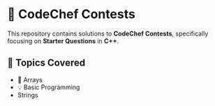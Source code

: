 # 🚀 CodeChef Contests  
This repository contains solutions to **CodeChef Contests**, specifically focusing on **Starter Questions** in **C++**.  

## 📌 Topics Covered  
- 📝 Arrays  
- 💡 Basic Programming
- Strings
